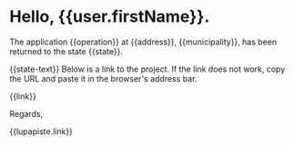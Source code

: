 # Hello, {{user.firstName}}.

The application {{operation}} at {{address}}, {{municipality}}, has been
returned to the state {{state}}.

{{state-text}} Below is a link to the project. If the link does not
work, copy the URL and paste it in the browser's address bar.

{{link}}

Regards,

{{lupapiste.link}}
